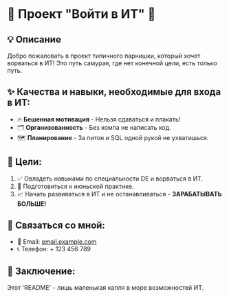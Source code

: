# 🚀 Проект "Войти в ИТ" 🚀

## 💡 Описание

Добро пожаловать в проект типичного парнишки, который хочет ворваться в ИТ! Это путь самурая, где нет конечной цели, есть только путь.

## ✨ Качества и навыки, необходимые для входа в ИТ:

*   🔥 **Бешенная мотивация** - Нельзя сдаваться и плакать!
*   🗂️ **Организованность** - Без компа не написать код.
*   🗺️ **Планирование** - За питон и SQL одной рукой не ухватишься.

## 🎯 Цели:

1.  ✅ Овладеть навыками по специальности DE и ворваться в ИТ.
2.  📅 Подготовиться к июньской практике.
3.  📈 Начать развиваться в ИТ и не останавливаться - **ЗАРАБАТЫВАТЬ БОЛЬШЕ!**

## 🤝 Связаться со мной:

*   📧 Email: [email.example.com](mailto:email.example.com)
*   📞 Телефон: + 123 456 789

## 🌊 Заключение:

Этот 'README' - лишь маленькая капля в море возможностей ИТ.